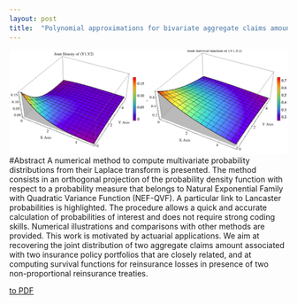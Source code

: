 ```yaml
---
layout: post
title:  "Polynomial approximations for bivariate aggregate claims amount probability distributions"
---
```

![RuinProbabilityApproximation](/Publications/Graph3DPDFSurvivalNegBinGDBVE.png "Bivariate aggregate claims distribution")
#Abstract
A numerical method to compute multivariate probability distributions from their Laplace transform is presented. The method consists in an orthogonal projection of the probability density function with respect to a probability measure that belongs to Natural Exponential Family with Quadratic Variance Function (NEF-QVF). A particular link to Lancaster probabilities is highlighted. The procedure allows a quick and accurate calculation of probabilities of interest and does not require strong coding skills. Numerical illustrations and comparisons with other methods are provided. This work is motivated by actuarial applications. We aim at recovering the joint distribution of two aggregate claims amount associated with two insurance policy portfolios that are closely related, and at computing survival functions for reinsurance losses in presence of two non-proportional reinsurance treaties.

[to PDF](/Publications/Goffard_Loisel_Pommeret_December_2014_BivariateAggregateClaimAmount.pdf)